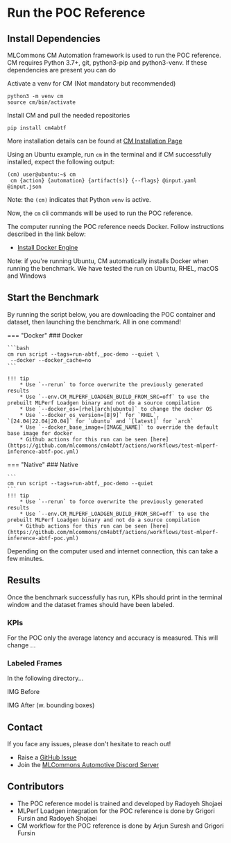# Run the POC Reference

## Install Dependencies

MLCommons CM Automation framework is used to run the POC reference. CM requires Python 3.7+, git, python3-pip and python3-venv. If these dependencies are present you can do

Activate a venv for CM (Not mandatory but recommended)
```
python3 -m venv cm
source cm/bin/activate
```

Install CM and pull the needed repositories
```
pip install cm4abtf
```

More installation details can be found at [CM Installation Page](https://docs.mlcommons.org/ck/install)

Using an Ubuntu example, run `cm` in the terminal and if CM successfully installed, expect the following output:

```
(cm) user@ubuntu:~$ cm 
 cm {action} {automation} {artifact(s)} {--flags} @input.yaml @input.json
```

Note: the `(cm)` indicates that Python `venv` is active.

Now, the `cm` cli commands will be used to run the POC reference.

The computer running the POC reference needs Docker. Follow instructions described in the link below:

* [Install Docker Engine](https://docs.docker.com/engine/install/)

Note: if you're running Ubuntu, CM automatically installs Docker when running the benchmark. We have tested the run on Ubuntu, RHEL, macOS and Windows


## Start the Benchmark

By running the script below, you are downloading the POC container and dataset, then launching the benchmark. All in one command!

=== "Docker"
    ### Docker

    ```bash
    cm run script --tags=run-abtf,_poc-demo --quiet \
     --docker --docker_cache=no
    ```

    !!! tip
        * Use `--rerun` to force overwrite the previously generated results
        * Use `--env.CM_MLPERF_LOADGEN_BUILD_FROM_SRC=off` to use the prebuilt MLPerf Loadgen binary and not do a source compilation
        * Use `--docker_os=[rhel|arch|ubuntu]` to change the docker OS
        * Use `--docker_os_version=[8|9]` for `RHEL`, `[24.04|22.04|20.04]` for `ubuntu` and `[latest]` for `arch`  
        * Use `--docker_base_image=[IMAGE_NAME]` to override the default base image for docker
        * Github actions for this run can be seen [here](https://github.com/mlcommons/cm4abtf/actions/workflows/test-mlperf-inference-abtf-poc.yml)

=== "Native"
    ### Native

    ```
    cm run script --tags=run-abtf,_poc-demo --quiet
    ```
    !!! tip
        * Use `--rerun` to force overwrite the previously generated results
        * Use `--env.CM_MLPERF_LOADGEN_BUILD_FROM_SRC=off` to use the prebuilt MLPerf Loadgen binary and not do a source compilation
        * Github actions for this run can be seen [here](https://github.com/mlcommons/cm4abtf/actions/workflows/test-mlperf-inference-abtf-poc.yml)

Depending on the computer used and internet connection, this can take a few minutes.

## Results

Once the benchmark successfully has run, KPIs should print in the terminal window and the dataset frames should have been labeled.

### KPIs

For the POC only the average latency and accuracy is measured. This will change ... 

### Labeled Frames

In the following directory... 

IMG Before

IMG After (w. bounding boxes)

## Contact

If you face any issues, please don't hesitate to reach out!

* Raise a [GitHub Issue](https://github.com/mlcommons/cm4abtf/issues)
* Join the [MLCommons Automotive Discord Server](https://discord.gg/jBxH9GvftZ)

## Contributors
* The POC reference model is trained and developed by Radoyeh Shojaei
* MLPerf Loadgen integration for the POC reference is done by Grigori Fursin and Radoyeh Shojaei
* CM workflow for the POC reference is done by Arjun Suresh and Grigori Fursin
